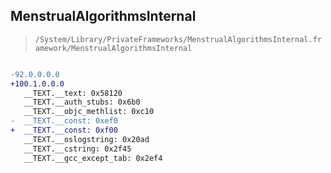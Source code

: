## MenstrualAlgorithmsInternal

> `/System/Library/PrivateFrameworks/MenstrualAlgorithmsInternal.framework/MenstrualAlgorithmsInternal`

```diff

-92.0.0.0.0
+100.1.0.0.0
   __TEXT.__text: 0x58120
   __TEXT.__auth_stubs: 0x6b0
   __TEXT.__objc_methlist: 0xc10
-  __TEXT.__const: 0xef0
+  __TEXT.__const: 0xf00
   __TEXT.__oslogstring: 0x20ad
   __TEXT.__cstring: 0x2f45
   __TEXT.__gcc_except_tab: 0x2ef4

```
